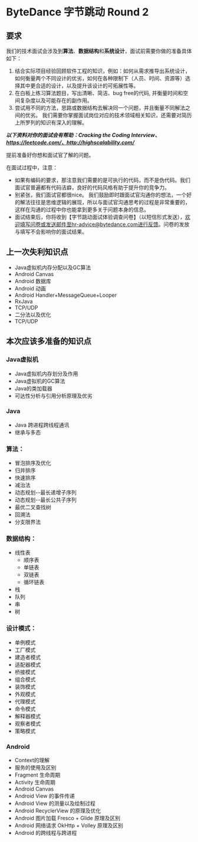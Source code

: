 # ByteDance 字节跳动 Round 2

## 要求

我们的技术面试会涉及到**算法**、**数据结构**和**系统设计**，面试前需要你做的准备具体如下：

1. 结合实际项目经验回顾软件工程的知识，例如：如何从需求推导出系统设计，如何衡量两个不同设计的优劣，如何在各种限制下（人员、时间、资源等）选择其中更合适的设计，以及提升该设计的可拓展性等。
2. 在白板上练习算法题目，写出清晰、简洁、bug free的代码, 并衡量时间和空间复杂度以及可能存在的副作用。
3. 尝试用不同的方法，思路或数据结构去解决同一个问题，并且衡量不同解法之间的优劣。
我们需要你掌握面试岗位对应的技术领域相关知识，还需要对简历上所罗列的知识有深入的理解。

***以下资料对你的面试会有帮助：Cracking the Coding Interview、https://leetcode.com/、http://highscalability.com/***

提前准备好你想和面试官了解的问题。 

在面试过程中，注意：
* 如果有编码的要求，那注意我们需要的是可执行的代码，而不是伪代码。我们面试官普遍都有代码洁癖，良好的代码风格有助于提升你的竞争力。 
* 别紧张，我们面试官都很nice。
我们鼓励即时跟面试官沟通你的想法，一个好的解法往往是思维逻辑的展现，所以与面试官沟通思考的过程是非常重要的，这样在沟通的过程中你也能拿到更多关于问题本身的信息。
* 面试结束后，你将收到【字节跳动面试体验调查问卷】（以短信形式发送），欢迎填写问卷或发送邮件至hr-advice@bytedance.com进行反馈。问卷的发放与填写不会影响你的面试结果。

## 上一次失利知识点

* Java虚拟机内存分配以及GC算法
* Android Canvas
* Android 数据库
* Android 动画
* Android Handler+MessageQueue+Looper
* RxJava
* TCP/UDP
* 二分法以及优化
* TCP/UDP

## 本次应该多准备的知识点

### Java虚拟机

* Java虚拟机内存划分及作用
* Java虚拟机的GC算法
* Java的类加载器
* 可达性分析与引用分析原理及优劣

### Java

* Java 跨进程跨线程通讯
* 继承与多态

### 算法：

* 冒泡排序及优化
* 归并排序
* 快速排序
* 减治法
* 动态规划--最长递增子序列
* 动态规划--最长公共子序列
* 最优二叉查找树
* 回溯法
* 分支限界法

### 数据结构：

* 线性表
    * 顺序表
    * 单链表
    * 双链表
    * 循环链表
* 栈
* 队列
* 串
* 树

### 设计模式：

* 单例模式
* 工厂模式
* 建造者模式
* 适配器模式
* 桥接模式
* 组合模式
* 装饰模式
* 外观模式
* 代理模式
* 命令模式
* 解释器模式
* 观察者模式
* 策略模式

### Android

* Context的理解
* 服务的使用及区别
* Fragment 生命周期
* Activity 生命周期
* Android Canvas
* Android View 的事件传递
* Android View 的测量以及绘制过程
* Android RecyclerView 的原理及优化
* Android 图片加载 Fresco + Glide 原理及区别
* Android 网络请求 OkHttp + Volley 原理及区别
* Android 的跨线程与跨进程
